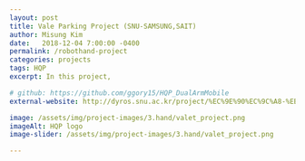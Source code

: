 ```yaml
---
layout: post
title: Vale Parking Project (SNU-SAMSUNG,SAIT)
author: Misung Kim
date:   2018-12-04 7:00:00 -0400
permalink: /robothand-project
categories: projects
tags: HQP
excerpt: In this project,  

# github: https://github.com/ggory15/HQP_DualArmMobile
external-website: http://dyros.snu.ac.kr/project/%EC%9E%90%EC%9C%A8-%EB%B0%9C%EB%A0%9B-%ED%8C%8C%ED%82%B9/

image: /assets/img/project-images/3.hand/valet_project.png
imageAlt: HQP logo
image-slider: /assets/img/project-images/3.hand/valet_project.png

---
```


<!-- ### Overview
A robot hand can provide a great deal of manipulation capability to its user in a
tele-manipulation system. The method of controlling the robot hand with human
hand motion is one of the most important parts of such a system, as a human
hand can perform many types of operations given its number of joints, whereas
a robot hand is limited in terms of motion compared to that of human hand
motion. Thus, the functionality and controllability of dexterous robot hands
have been investigated in an effort to overcome the difficulty stemming from the
kinematic dissimilarity between robot and human hands.

To handle this problem, we developed the algorithm for tele-operation with tensor algebra. First, we proposed the algorithm for extracting postural synergies which can account for not only grasping motions but also individual characteristics. Second, we studied the algorithm for predicting the grasping force of the human using sEMG. 

### Experimental Equipments
We used the full-actuacted robot hand, [**Allegro Hand**](http://wiki.wonikrobotics.com/AllegroHandWiki/index.php/Allegro_Hand).
The specification of this robot is as follow.

<div class="row projects-display">
	<div class="six columns">
		<div class="images">
			<img alt="Awesome Check In" height="100" src="{{ site.url }}/assets/img/project-images/3.hand/allegro.png">
		</div>
	</div>
	<div class="six columns">
		<h5> Allegro Hand</h5>
		<li> 16-DoFs torque controlled robot </li>
		<li> Each finger has 4actuactors</li>
		<li> CAN protocole in Ubuntu 14.04/16.04, Windows </li>
	</div>
</div>
<div class="row projects-display">
	<div class="six columns">
		<h5> Motion Capture Studio</h5>
		<li> 24 Stereo Cameras with Vicon </li>
		<li> <a href="https://www.delsys.com/products/wireless-emg/"> sEMG Device </a> </li>
		<li> TCP/IP system </li>
	</div>
	<div class="six columns">
		<div class="images">
			<img alt="Awesome Check In" height="100" src="{{ site.url }}/assets/img/project-images/3.hand/motion1.png">
		</div>
	</div>
</div>

### Algorithms
+ Synergies Level Controller 
	- We proposed the controller for imitation human motions using synergies.
	- The proposed method uses a tensor to represent a multi-factor model relevant to different individuals and motions in multiple dimensions.
    - The effectiveness of the proposed new mapping algorithm is verified through experiments, which demonstrate better representation of hand motions with synergies and greater performance on grasping tasks than those of conventional synergy-based algorithms.
	- See also [**ISER2014**]({{ site.url}}/ISER2014)

+ Grasping Force Prediction
	- We proposed the grasping force prediction algorithm with tensor algebra.
	- Our algorithm can estimate the grasping force with various arm postures. To the best of our knowledge, this is first algorithm to handle the grasping force prediction with various arm postures.
	- See also [**JBEN2018**]({{ site.url}}//EMG-Force)

### Why we used Tensor?
+ Efficient data reduction algorithm
	- Singular Vector Decomposition (SVD) which is a matrix factorization is good data reduction algorithm.
	- Similarly, in the tensor space, the Tucker decomposition can decompose a nth order tensor. Therefore, it is easy to reconstruct the space with feature vectors.
	- Below figure is overview of our prediction algorithm using Tucker decomposition.
		<div class="images">
			<img alt="JUCE" src="{{ site.url }}/assets/img/project-images/3.hand/emg_overview.png">
		</div> -->

<!-- ### Experimental Results
<div class="row projects-display">
    <div class="six columns images">
        <div class="video-container">
            <iframe width="560" height="315" src="https://www.youtube.com/embed/QzGgV9KHaZI" frameborder="0" allowfullscreen></iframe>
        </div>
    </div>
    <div class="six columns">
        <h5> Motion and Force Mapping </h5>
        <li> As you can see, we validated the proposed algorithm with various experiments. </li>
		<li> We used the motion capture studio to track human hand motions. </li>
		<li> Also, we used the wireless sEMG system, as metioned above. </li>		
	</div>
</div>

<div class="row projects-display">
	<div class="six columns">
		<h5> Grasping Force Prediction Test </h5>
		<li> Our algorithm can predict grasping forces. </li>
		<li> As you can see, the result is more accurate than <a href=""> the reference algorithm. </a> </li>
	</div>
	<div class="six columns images">
		<div class="flexslider">
			<ul class="slides">
	  			<li>
					<div class="images">
						<img alt="JUCE" src="{{ site.url }}/assets/img/project-images/3.hand/proposed_result.png">
					</div>
				</li>
				<li>  
					<div class="images">
						<img alt="JUCE" src="{{ site.url }}/assets/img/project-images/3.hand/modi_result.png">
					</div>
				</li>  
				<li>  
					<div class="images">
						<img alt="JUCE" src="{{ site.url }}/assets/img/project-images/3.hand/result22.png">
					</div>
				</li>  
			</ul>
		</div>
	</div>
</div> -->